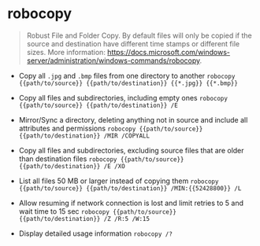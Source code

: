 # robocopy
> Robust File and Folder Copy.
> By default files will only be copied if the source and destination have different time stamps or different file sizes.
> More information: <https://docs.microsoft.com/windows-server/administration/windows-commands/robocopy>.

- Copy all `.jpg` and `.bmp` files from one directory to another
`robocopy {{path/to/source}} {{path/to/destination}} {{*.jpg}} {{*.bmp}}`

- Copy all files and subdirectories, including empty ones
`robocopy {{path/to/source}} {{path/to/destination}} /E`

- Mirror/Sync a directory, deleting anything not in source and include all attributes and permissions
`robocopy {{path/to/source}} {{path/to/destination}} /MIR /COPYALL`

- Copy all files and subdirectories, excluding source files that are older than destination files
`robocopy {{path/to/source}} {{path/to/destination}} /E /XO`

- List all files 50 MB or larger instead of copying them
`robocopy {{path/to/source}} {{path/to/destination}} /MIN:{{52428800}} /L`

- Allow resuming if network connection is lost and limit retries to 5 and wait time to 15 sec
`robocopy {{path/to/source}} {{path/to/destination}} /Z /R:5 /W:15`

- Display detailed usage information
`robocopy /?`
